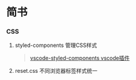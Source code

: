# 简书

### CSS
1. styled-components 管理CSS样式
    > [vscode-styled-components vscode插件](https://blog.csdn.net/crper/article/details/80960269)
2. reset.css 不同浏览器标签样式统一